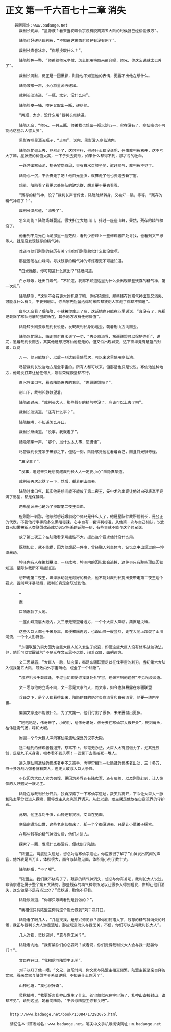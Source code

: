 # 正文 第一千六百七十二章 消失
        最新网址：www.badaoge.net
          裁判长诧异，“星源液？看来当初寒仙宗没有脱离第五大陆的时候就已经偷偷汲取”。
      
          陆隐讨好递给裁判长，“不知道这东西对师兄有没有用？”。
      
          裁判长声音冰冷，“你想换取什么？”。
      
          陆隐脸色一整，“师弟给师兄孝敬，怎么能用换取来形容呢，师兄，你这么说就太见外了”。
      
          裁判长沉默，反正是一团黑影，陆隐也不知道他的表情，更看不出他在想什么。
      
          陆隐咳嗽一声，小心将星源液递出。
      
          裁判长淡淡道，“一瓶，太少，没什么用”。
      
          陆隐脸皮一抽，咬牙又取出一瓶，递给他。
      
          “两瓶，太少，没什么用”裁判长继续道。
      
          陆隐无奈，“师兄，一共三瓶，师弟我也想留一瓶以防万一，实在没有了，寒仙宗也不可能给这些后人留太多”。
      
          黑影吞噬星源液瓶子，“走吧”，说完，黑影没入寒仙池内。
      
          陆隐急忙追上去，竟然走了，这可不行，他还什么都没说呢，任由裁判长离开，这不亏大了嘛，星源液的价值太高，一下子失去两瓶，如果什么都得不到，那才亏的吐血。
      
          一跃冲出寒仙池，抬头望向四周，只有白水盘膝坐地，驱赶寒气，裁判长不见了。
      
          陆隐心一沉，不会真走了吧！他目光坚决，就算走了他也要追去新宇宙。
      
          想着，陆隐看了看更远处恢弘的建筑群，想着要不要去看看。
      
          “残存的精气神，没了”裁判长声音传出，陆隐陡然转身，又被吓一跳，等等，“残存的精气神没了？”。
      
          裁判长漠然道，“消失了”。
      
          怎么可能？陆隐场域蔓延，很快扫过大地山川，掠过一座座山峰，果然，残存的精气神没了。
      
          他看到不见光在山坳那里一脸茫然，看到少游峰上一些修炼者四处寻找，也看到文三思等人，就是没发现残存的精气神。
      
          难道与他们刚刚的经历有关？但他们刚刚貌似什么都没做啊。
      
          那些游荡在山峰间，寻找残存的精气神的修炼者更不可能知道。
      
          “白水姑娘，你可知道什么原因？”陆隐问道。
      
          白水睁眼，吐出口寒气，“不知道，我都不知道这里为什么会出现那些残存的精气神，第一次见”。
      
          陆隐猜测，“这里不会有更大的机缘了吧，你好好想想，那些残存的精气神出现又消失，可能与什么有关，不要到最后，你白家先祖留给你的东西都被别人拿走了你都不知道”。
      
          白水无奈看了眼陆隐，不就被你拿走了嘛，这话她也只能在心里说说，“真没有了，先祖记载除了寒仙池底的密藏所在，其余地方没有任何价值”。
      
          陆隐转头刚要跟裁判长说话，发现裁判长身影远去，朝着刑山方向而去。
      
          陆隐急忙跟上，临走前对白水说了一句，“去炎岚流界，东疆联盟可以保护你们”，说完，追着裁判长而去，其实他是想把寒仙池挖走的，但又怕出现异变，这下面毕竟有慧祖的封印，以防
      
          万一，他只能放弃，以后一旦达到星使层次，可以来这里使用寒仙池。
      
          尽管裁判长说这地方是全宇宙的，所有人都可以来，但那话也只是说说，寒仙池这种地方，他可没打算让给任何人，哪怕荣耀殿堂都不行。
      
          白水呼出口气，看着陆隐离去的背影，“东疆联盟吗？”。
      
          刑山下，裁判长静静望着。
      
          陆隐追过来，“裁判长大人，那些残存的精气神没了，应该可以上去了吧”。
      
          裁判长淡淡道，“还有什么事？”。
      
          陆隐抿嘴，不知道怎么开口。
      
          裁判长继续道，“没事，我就走了”。
      
          陆隐咳嗽一声，“那个，没什么太大事，您请便”。
      
          尽管裁判长笼罩于黑影之下，但这一刻，陆隐感觉他在看着自己，而且目光很奇怪。
      
          “真没事？”。
      
          “没事，追过来只是想提醒裁判长大人一定要小心”陆隐真挚道。
      
          裁判长再次沉默了一下，然后，朝着刑山而去。
      
          陆隐吐出口气，其实他是想问能不能放了第二夜王，笼中术的出现让他对白夜族高手充满了渴望，都是保镖啊。
      
          两瓶星源液也是为了换取第二夜王自由。
      
          但刚刚一刹那，他忽然想起眼前这个师兄是什么人了，他是星际仲裁所裁判长，是公正的代表，不管他行事手段多么黑暗毒辣，心中自有一套评判标准，从他第一次与自己相认，说出自己如果被新人类联盟改造成功必定格杀的话那一刻，有些事就不能与这个师兄说。
      
          放了第二夜王？在陆隐看来可能性不大，提出这个要求估计没什么用。
      
          既然如此，就不能提，因为他想起一件事，曾经融入刘皇体内，记忆之中出现过的——坤泽暴动。
      
          坤泽内有人在策划暴动，一旦成功，坤泽内的囚犯都会逃掉，这件事只有那些顶级囚犯知道，星际仲裁所不可能知道。
      
          想带走第二夜王，坤泽暴动就是最好的机会，他不能对裁判长提出要带走第二夜王这个要求，否则坤泽暴动后，裁判长肯定会联想到他。
      
          …
      
          轰
      
          巨响震裂了大地。
      
          一座山峰顶层大殿内，文三思无奈望着远方，一个个大巨人降临，简直是灾难。
      
          这些大巨人都七千米身高，即便相隔再远，也跟山峰一般显然，走在大地上踩裂了山川河流，一个个人形野兽。
      
          “东疆联盟的实力因为这些大巨人加入发生了蜕变，即便这些大巨人没有修炼战技功法，但，他们可以觉醒战气”不见光在文三思不远处，闭着双目，面朝远方。
      
          文三思蹙眉，“大巨人一脉，陆玄军，都是东疆联盟足以征伐宇宙的利刃，当初第六大陆入侵我第五大陆，导致内外宇宙隔绝，成全了一个陆隐”。
      
          “那种机会千载难逢，不过当初即便你我身处外宇宙，也做不到他这般”不见光淡淡道。
      
          文三思与他的立场不同，文三思是文家的人，而文家，如今也算暴露在东疆联盟
      
          兵锋之下，是个人都看得出来，陆隐的目的绝非炎岚流界和白夜流界，他要一统内宇宙。
      
          偏偏文家还不能做什么，为了文第一，他们付出了很多，未来要付出更多。
      
          “哈哈哈哈，伟哥来了，小的们，给伟哥清场，伟哥要在寒仙宗大殿开会”，辰剑肩头，枯伟趾高气扬，呼和大喊。
      
          周围一个个大巨人冲向寒仙宗遗址深处的议事大殿。
      
          途中碰到的修炼者皆退开，怒骂不止，却毫无办法，大巨人太有威慑力了，尤其是辰剑，足足九千米身高，根本看不到头啊！一巴掌下去能拍死一堆人。
      
          进入寒仙宗遗址的修炼者中不乏高手，内宇宙相当一批隐藏的修炼者出动，三十多万，四十多万战力强者就有数人，但无人敢与大巨人争锋。
      
          不仅因为大巨人实力强悍，更因为外界还有陆玄军，还有辰荒，以及刚刚赶到，让人惊悚的大圩魍龙一族龙主。
      
          陆隐在与裁判长分开后，独自探索了一下寒仙宗遗址，数天后离开，下令让大巨人一脉和陆玄军分批进入探索，更将龙主从炎岚流界调来，从此以后，龙主就是他放在白夜流界的守护者。
      
          此刻，他正与刘千决，山神还有灵秋，文自在见面。
      
          寒仙宗遗址出世，这些老家伙都来了，却一个个都没进去，只是让小辈弟子探索。
      
          在那些残存的精气神消失后，他们才进去。
      
          探索了一圈，发现什么都没有，便找到了陆隐。
      
          “陆盟主，两度进入遗址，想必对这寒仙宗遗址，你应该很了解了”山神发出沉闷的声音，他外表是百万山，体积很大，而今与陆隐见面，体积缩小到了数十丈。
      
          陆隐抬眼，“不了解”。
      
          “陆盟主，我们就不绕弯子了，残存的精气神消失，想必与你有关吧，裁判长大人说过，寒仙宗遗址属于整个第五大陆的，那些残存的精气神修炼足以让很多人得到启发，你却让他们消失，这么做是不是有点过分了”灵秋道，脸色不好看。
      
          陆隐淡淡道，“你哪只眼睛看到是我做的？”。
      
          “我相信只有陆盟主你有这个能力做到”刘千决开口。
      
          陆隐看了眼几人，“几位找我，是想兴师问罪？那你们找错人了，残存的精气神消失的时候，我正与裁判长大人游走遗址，那些玩意消失与我无关，不信，你们可以去问裁判长大人”。
      
          几人对视，灵秋诧异，“真与你无关？”。
      
          陆隐看向她，“我有骗你们的必要吗？或者说，你们觉得裁判长大人会与我一起骗你们？”。
      
          文自在开口，“我相信与陆盟主无关”。
      
          刘千决盯了他一眼，“文兄，这段时间，你文家与陆盟主相交频繁，陆盟主甚至亲自拜访文家，看来文家与陆盟主关系莫逆啊，不知道什么原因？”。
      
          山神也道，“我也很好奇”。
      
          灵秋插嘴，“我更好奇乱神山发生了什么，苍宙貌似死在宇宙海了，乱神山直接封山，谁都不见”，说到这里，她看向陆隐，“不会与陆盟主你有关吧”。
      
      
      http://www.badaoge.net/book/13084/17293075.html
      
      请记住本书首发域名：www.badaoge.net。笔尖中文手机版阅读网址：m.badaoge.net